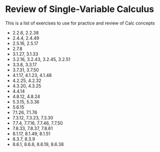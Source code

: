 # Review of Single-Variable Calculus

This is a list of exercises to use for practice and review of Calc concepts

- 2.2.6, 2.2.38
- 2.4.4, 2.4.49
- 2.5.16, 2.5.17
- 2.7.8
- 3.1.27, 3.1.33
- 3.2.16, 3.2.43, 3.2.45, 3.2.51
- 3.3.8, 3.3.17
- 3.7.31, 3.7.50
- 4.1.17, 4.1.23, 4.1.48
- 4.2.25, 4.2.32
- 4.3.20, 4.3.25
- 4.4.14
- 4.8.12, 4.8.24
- 5.3.15, 5.3.36
- 5.6.15
- 7.1.26, 7.1.76
- 7.3.12, 7.3.23, 7.3.30
- 7.7.4, 7.7.16, 7.7.46, 7.7.50
- 7.8.33, 7.8.37, 7.8.61
- 8.1.17, 8.1.49, 8.1.51
- 8.3.7, 8.3.9
- 8.6.1, 8.6.8, 8.6.19, 8.6.38

